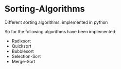 # Sorting-Algorithms
Different sorting algorithms, implemented in python

So far the following algorithms have been implemented:

* Radixsort
* Quicksort
* Bubblesort
* Selection-Sort
* Merge-Sort

